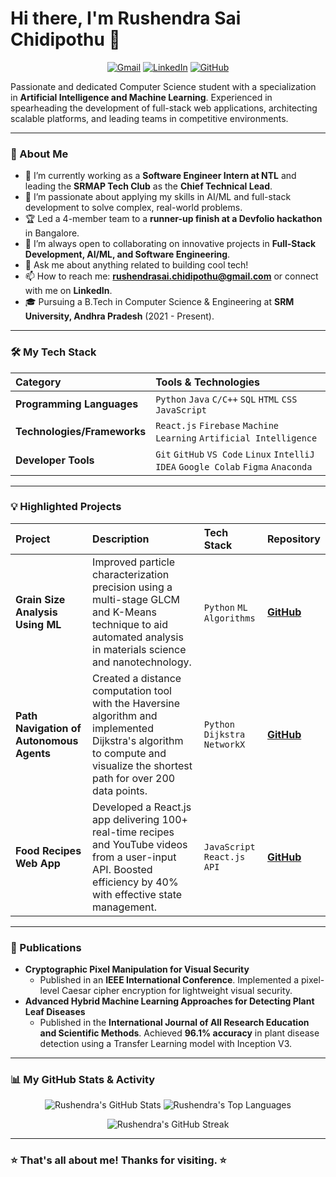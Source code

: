 # Hi there, I'm Rushendra Sai Chidipothu 👋

<p align="center">
  <a href="mailto:rushendrasai.chidipothu@gmail.com"><img src="https://img.shields.io/badge/Gmail-D14836?style=for-the-badge&logo=gmail&logoColor=white" alt="Gmail"/></a>
  <a href="https://linkedin.com/in/rushendra"><img src="https://img.shields.io/badge/LinkedIn-0077B5?style=for-the-badge&logo=linkedin&logoColor=white" alt="LinkedIn"/></a>
  <a href="https://github.com/Rushendra"><img src="https://img.shields.io/badge/GitHub-181717?style=for-the-badge&logo=github&logoColor=white" alt="GitHub"/></a>
</p>

Passionate and dedicated Computer Science student with a specialization in **Artificial Intelligence and Machine Learning**. Experienced in spearheading the development of full-stack web applications, architecting scalable platforms, and leading teams in competitive environments.

---

### 🚀 About Me

- 🔭 I’m currently working as a **Software Engineer Intern at NTL** and leading the **SRMAP Tech Club** as the **Chief Technical Lead**.
- 🌱 I’m passionate about applying my skills in AI/ML and full-stack development to solve complex, real-world problems.
- 🏆 Led a 4-member team to a **runner-up finish at a Devfolio hackathon** in Bangalore.
- 👯 I’m always open to collaborating on innovative projects in **Full-Stack Development, AI/ML, and Software Engineering**.
- 💬 Ask me about anything related to building cool tech!
- 📫 How to reach me: **rushendrasai.chidipothu@gmail.com** or connect with me on **LinkedIn**.
- 🎓 Pursuing a B.Tech in Computer Science & Engineering at **SRM University, Andhra Pradesh** (2021 - Present).

---

### 🛠️ My Tech Stack

| Category | Tools & Technologies |
| :--- | :--- |
| **Programming Languages** | `Python` `Java` `C/C++` `SQL` `HTML` `CSS` `JavaScript` |
| **Technologies/Frameworks** | `React.js` `Firebase` `Machine Learning` `Artificial Intelligence` |
| **Developer Tools** | `Git` `GitHub` `VS Code` `Linux` `IntelliJ IDEA` `Google Colab` `Figma` `Anaconda` |

---

### 💡 Highlighted Projects

| Project | Description | Tech Stack | Repository |
| :--- | :--- | :--- | :--- |
| **Grain Size Analysis Using ML** | Improved particle characterization precision using a multi-stage GLCM and K-Means technique to aid automated analysis in materials science and nanotechnology. | `Python` `ML Algorithms` | [**GitHub**](https://github.com/Rushendra) |
| **Path Navigation of Autonomous Agents** | Created a distance computation tool with the Haversine algorithm and implemented Dijkstra's algorithm to compute and visualize the shortest path for over 200 data points. | `Python` `Dijkstra` `NetworkX` | [**GitHub**](https://github.com/Rushendra) |
| **Food Recipes Web App** | Developed a React.js app delivering 100+ real-time recipes and YouTube videos from a user-input API. Boosted efficiency by 40% with effective state management. | `JavaScript` `React.js` `API` | [**GitHub**](https://github.com/Rushendra) |

---

### 📄 Publications

-   **Cryptographic Pixel Manipulation for Visual Security**
    -   Published in an **IEEE International Conference**. Implemented a pixel-level Caesar cipher encryption for lightweight visual security.
-   **Advanced Hybrid Machine Learning Approaches for Detecting Plant Leaf Diseases**
    -   Published in the **International Journal of All Research Education and Scientific Methods**. Achieved **96.1% accuracy** in plant disease detection using a Transfer Learning model with Inception V3.

---

### 📊 My GitHub Stats & Activity

<p align="center">
  <img src="https://github-readme-stats.vercel.app/api?username=Rushendra&show_icons=true&theme=radical" alt="Rushendra's GitHub Stats" />
  <img src="https://github-readme-stats.vercel.app/api/top-langs/?username=Rushendra&layout=compact&theme=radical" alt="Rushendra's Top Languages" />
</p>

<p align="center">
  <img src="https://github-readme-streak-stats.herokuapp.com/?user=Rushendra&theme=dark" alt="Rushendra's GitHub Streak" />
</p>

---

### ⭐ That's all about me! Thanks for visiting. ⭐
